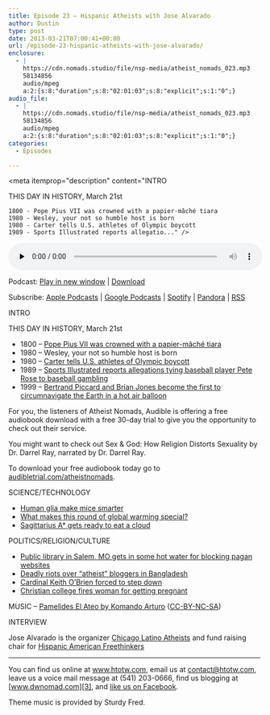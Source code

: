 ```yaml
---
title: Episode 23 – Hispanic Atheists with Jose Alvarado
author: Dustin
type: post
date: 2013-03-21T07:00:41+00:00
url: /episode-23-hispanic-atheists-with-jose-alvarado/
enclosure:
  - |
    https://cdn.nomads.studio/file/nsp-media/atheist_nomads_023.mp3
    58134856
    audio/mpeg
    a:2:{s:8:"duration";s:8:"02:01:03";s:8:"explicit";s:1:"0";}
audio_file:
  - |
    https://cdn.nomads.studio/file/nsp-media/atheist_nomads_023.mp3
    58134856
    audio/mpeg
    a:2:{s:8:"duration";s:8:"02:01:03";s:8:"explicit";s:1:"0";}
categories:
  - Episodes

---
```

<div itemscope itemtype="http://schema.org/AudioObject">
  <meta itemprop="name" content="Episode 23 – Hispanic Atheists with Jose Alvarado" />
  
  <meta itemprop="uploadDate" content="2013-03-21T01:00:41-06:00" />
  
  <meta itemprop="encodingFormat" content="audio/mpeg" />
  
  <meta itemprop="duration" content="PT2H01M03S" />
  
  <meta itemprop="description" content="INTRO

THIS DAY IN HISTORY, March 21st

 	1800 - Pope Pius VII was crowned with a papier-mâché tiara
 	1980 - Wesley, your not so humble host is born
 	1980 - Carter tells U.S. athletes of Olympic boycott
 	1989 - Sports Illustrated reports allegatio..." />
  
  <meta itemprop="contentUrl" content="https://dts.podtrac.com/redirect.mp3/cdn.nomads.studio/file/nsp-media/atheist_nomads_023.mp3" />
  
  <meta itemprop="contentSize" content="55.4" />
  </p> 
  
  <div class="powerpress_player" id="powerpress_player_8278">
    <audio class="wp-audio-shortcode" id="audio-5215-22" preload="none" style="width: 100%;" controls="controls"><source type="audio/mpeg" src="https://dts.podtrac.com/redirect.mp3/cdn.nomads.studio/file/nsp-media/atheist_nomads_023.mp3?_=22" /><a href="https://dts.podtrac.com/redirect.mp3/cdn.nomads.studio/file/nsp-media/atheist_nomads_023.mp3">https://dts.podtrac.com/redirect.mp3/cdn.nomads.studio/file/nsp-media/atheist_nomads_023.mp3</a></audio>
  </div>
</div>

<p class="powerpress_links powerpress_links_mp3">
  Podcast: <a href="https://dts.podtrac.com/redirect.mp3/cdn.nomads.studio/file/nsp-media/atheist_nomads_023.mp3" class="powerpress_link_pinw" target="_blank" title="Play in new window" onclick="return powerpress_pinw('https://htotw.com/?powerpress_pinw=5215-podcast');" rel="nofollow">Play in new window</a> | <a href="https://dts.podtrac.com/redirect.mp3/cdn.nomads.studio/file/nsp-media/atheist_nomads_023.mp3" class="powerpress_link_d" title="Download" rel="nofollow" download="atheist_nomads_023.mp3">Download</a>
</p>

<p class="powerpress_links powerpress_subscribe_links">
  Subscribe: <a href="https://podcasts.apple.com/us/podcast/humanists-take-on-the-world/id530050098?mt=2&ls=1" class="powerpress_link_subscribe powerpress_link_subscribe_itunes" target="_blank" title="Subscribe on Apple Podcasts" rel="nofollow">Apple Podcasts</a> | <a href="https://www.google.com/podcasts?feed=aHR0cDovL2F0aGVpc3Rub21hZHMubGlic3luLmNvbS9yc3M%3D" class="powerpress_link_subscribe powerpress_link_subscribe_googleplay" target="_blank" title="Subscribe on Google Podcasts" rel="nofollow">Google Podcasts</a> | <a href="https://open.spotify.com/show/3LzK2xZGike6Tc1GEMtMbr?si=LieN9SNuTpq96smuaUsH8A" class="powerpress_link_subscribe powerpress_link_subscribe_spotify" target="_blank" title="Subscribe on Spotify" rel="nofollow">Spotify</a> | <a href="https://www.pandora.com/podcast/atheist-nomads/PC:10122?corr=62071012&part=ug" class="powerpress_link_subscribe powerpress_link_subscribe_pandora" target="_blank" title="Subscribe on Pandora" rel="nofollow">Pandora</a> | <a href="https://htotw.com/feed/podcast/" class="powerpress_link_subscribe powerpress_link_subscribe_rss" target="_blank" title="Subscribe via RSS" rel="nofollow">RSS</a>
</p>

INTRO

THIS DAY IN HISTORY, March 21st

  * 1800 &#8211; <a href="http://en.wikipedia.org/wiki/Pope_Pius_VII" target="_blank" rel="noopener">Pope Pius VII was crowned with a papier-mâché tiara</a>
  * 1980 &#8211; Wesley, your not so humble host is born
  * 1980 &#8211; <a href="http://www.history.com/this-day-in-history/carter-tells-us-athletes-of-olympic-boycott" target="_blank" rel="noopener">Carter tells U.S. athletes of Olympic boycott</a>
  * 1989 &#8211; <a href="http://www.todayifoundout.com/index.php/2012/03/this-day-in-history-sports-illustrated-publishes-an-article-alleging-pete-rose-bet-on-major-league-baseball-games/" target="_blank" rel="noopener">Sports Illustrated reports allegations tying baseball player Pete Rose to baseball gambling</a>
  * 1999 &#8211; <a href="http://abcnews.go.com/Archives/video/march-21-1999-hot-air-balloon-record-9719438" target="_blank" rel="noopener">Bertrand Piccard and Brian Jones become the first to circumnavigate the Earth in a hot air balloon</a>

For you, the listeners of Atheist Nomads, Audible is offering a free audiobook download with a free 30-day trial to give you the opportunity to check out their service.

You might want to check out Sex & God: How Religion Distorts Sexuality by Dr. Darrel Ray, narrated by Dr. Darrel Ray.

To download your free audiobook today go to [audibletrial.com/atheistnomads][1].

SCIENCE/TECHNOLOGY

  * <a href="http://blogs.scientificamerican.com/guest-blog/2013/03/07/human-brain-cells-make-mice-smart/" target="_blank" rel="noopener">Human glia make mice smarter</a>
  * <a href="http://www.wvasfm.org/post/end-last-ice-age-rates-global-warming-amazing-and-atypical" target="_blank" rel="noopener">What makes this round of global warming special?</a>
  * <a href="http://www.scientificamerican.com/article.cfm?id=milky-ways-black-hole-gobbles" target="_blank" rel="noopener">Sagittarius A* gets ready to eat a cloud</a>

POLITICS/RELIGION/CULTURE

  * <a href="https://www.au.org/blogs/wall-of-separation/access-supplied-court-says-public-library-can-t-block-pagan-websites" target="_blank" rel="noopener">Public library in Salem, MO gets in some hot water for blocking pagan websites</a>
  * <a href="http://www.bangkokpost.com/news/asia/337264/deadly-bangladesh-clashes-over-atheist-bloggers" target="_blank" rel="noopener">Deadly riots over “atheist” bloggers in Bangladesh</a>
  * <a href="http://www.guardian.co.uk/world/2013/feb/23/cardinal-keith-o-brien-accused-inappropriate" target="_blank" rel="noopener">Cardinal Keith O’Brien forced to step down</a>
  * <a href="http://www.huffingtonpost.com/2013/03/01/teri-james-pregnant-woman-fired-premarital-sex-christian-school_n_2790085.html" target="_blank" rel="noopener">Christian college fires woman for getting pregnant</a>

MUSIC &#8211; <a href="http://www.jamendo.com/en/track/566431/komando-arturo-1-pamelides-el-ateo" target="_blank" rel="noopener">Pamelides El Ateo by Komando Arturo</a> ([CC-BY-NC-SA][2])

INTERVIEW

Jose Alvarado is the organizer <a href="http://www.meetup.com/The-Chicago-Latino-Atheists-Meetup-Group/" target="_blank" rel="noopener">Chicago Latino Atheists</a> and fund raising chair for <a href="http://hafree.org/" target="_blank" rel="noopener">Hispanic American Freethinkers</a>

<hr width="500" />

You can find us online at <a href="https://www.htotw.com/" target="_blank" rel="noopener">www.htotw.com</a>, email us at <contact@htotw.com>, leave us a voice mail message at (541) 203-0666, find us blogging at [www.dwnomad.com][3], and <a href="https://htotw.com/facebook" target="_blank" rel="noopener">like us on Facebook</a>.

Theme music is provided by Sturdy Fred.

 [1]: http://www.audibletrial.com/atheistnomads
 [2]: http://creativecommons.org/licenses/by-nc-sa/3.0/
 [3]: http://www.dwnomad.com/